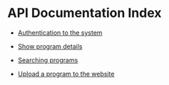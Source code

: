 # API Documentation Index

* [Authentication to the system](authentication.md)

* [Show program details](program_details.md)

* [Searching programs](search.md)

* [Upload a program to the website](upload.md)

